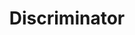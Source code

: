 ---
title: "Discriminator"

categories: ['']

tags: ['Discriminator']

arabic: ['المميز']

publishers: ['تطبيقات الذكاء الاصطناعي في خدمة اللغة العربية']

types: "word"

slug: ""
---